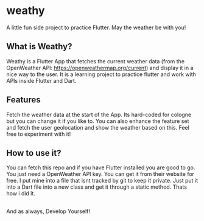 # weathy
A little fun side project to practice Flutter. May the weather be with you!

## What is Weathy?
Weathy is a Flutter App that fetches the current weather data (from the OpenWeather API: https://openweathermap.org/current) and display it in a nice way to the user. It is a learning project to practice flutter and work with APIs inside Flutter and Dart.

## Features
Fetch the weather data at the start of the App. Its hard-coded for cologne but you can change it if you like to. You can also enhance the feature set and fetch the user geolocation and show the weather based on this. Feel free to experiment with it!

## How to use it?
You can fetch this repo and if you have Flutter installed you are good to go. You just need a OpenWeather API key. You can get it from their website for free. I put mine into a file that isnt tracked by git to keep it private. Just put it into a Dart file into a new class and get it through a static method. Thats how i did it.

##
And as always, Develop Yourself!
